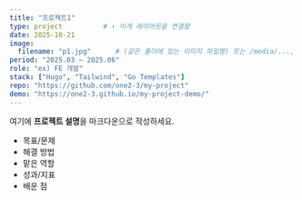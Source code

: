 ```yaml
---
title: "프로젝트1"
type: project          # ↑ 이게 레이아웃을 연결함
date: 2025-10-21
image:
  filename: "p1.jpg"      # (같은 폴더에 있는 이미지 파일명) 또는 /media/..., https://... 도 가능
period: "2025.03 ~ 2025.06"
role: "ex) FE 개발"
stack: ["Hugo", "Tailwind", "Go Templates"]
repo: "https://github.com/one2-3/my-project"
demo: "https://one2-3.github.io/my-project-demo/"
---
```


여기에 **프로젝트 설명**을 마크다운으로 작성하세요.

- 목표/문제
- 해결 방법
- 맡은 역할
- 성과/지표
- 배운 점
